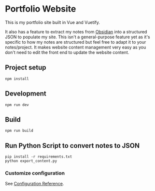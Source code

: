 # Portfolio Website

This is my portfolio site built in Vue and Vuetify. 

It also has a feature to extract my notes from [Obsidian](https://obsidian.md/) into a structured JSON to populate my site. This isn't a general-purpose feature yet as it's specific to how my notes are structured but feel free to adapt it to your notes/project. It makes website content management very easy as you don't need to edit the front end to update the website content.



## Project setup

```
npm install
```

## Development
```
npm run dev
```
## Build
```
npm run build
```

## Run Python Script to convert notes to JSON
```
pip install -r requirements.txt
python export_content.py
```

### Customize configuration

See [Configuration Reference](https://vitejs.dev/config/).
